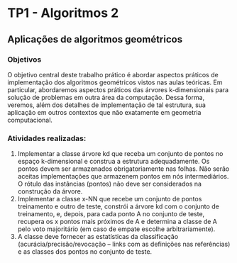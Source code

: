 # TP1 - Algoritmos 2

## Aplicações de algoritmos geométricos

### Objetivos
O objetivo central deste trabalho prático é abordar aspectos práticos de
implementação dos algoritmos geométricos vistos nas aulas teóricas. Em particular,
abordaremos aspectos práticos das árvores k-dimensionais para solução de problemas
em outra área da computação. Dessa forma, veremos, além dos detalhes de
implementação de tal estrutura, sua aplicação em outros contextos que não
exatamente em geometria computacional.

### Atividades realizadas:
1. Implementar a classe árvore kd que receba um conjunto de pontos no espaço
k-dimensional e construa a estrutura adequadamente. Os pontos devem ser 
armazenados obrigatoriamente nas folhas. Não serão aceitas implementações
que armazenem pontos em nós intermediários. O rótulo das instâncias
(pontos) não deve ser considerados na construção da árvore.
2. Implementar a classe x-NN que recebe um conjunto de pontos treinamento e
outro de teste, constrói a árvore kd com o conjunto de treinamento, e, depois,
para cada ponto A no conjunto de teste, recupera os x pontos mais próximos
de A e determina a classe de A pelo voto majoritário (em caso de empate
escolhe arbitrariamente).
3. A classe deve fornecer as estatísticas da classificação
(acurácia/precisão/revocação – links com as definições nas referências) e as
classes dos pontos no conjunto de teste. 